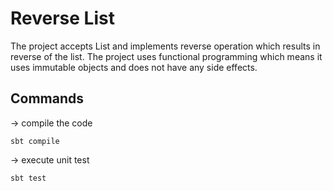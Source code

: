 # Reverse List

The project accepts List and implements reverse operation which results in reverse of the list. The project uses functional programming which means it uses immutable objects and does not have any side effects.

## Commands

-> compile the code

`sbt compile`

-> execute unit test

`sbt test`